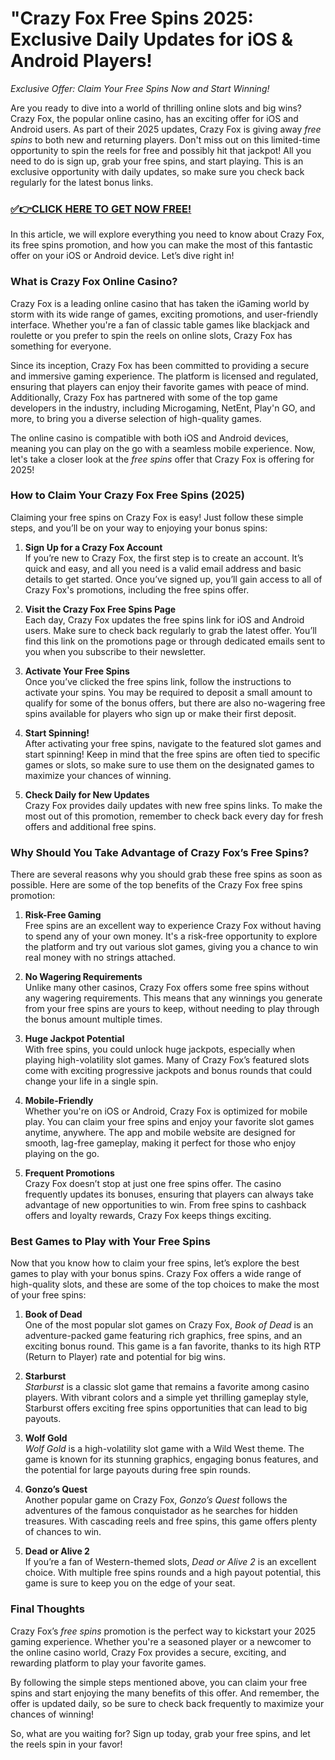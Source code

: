 # "Crazy Fox Free Spins 2025: Exclusive Daily Updates for iOS & Android Players!

*Exclusive Offer: Claim Your Free Spins Now and Start Winning!*

Are you ready to dive into a world of thrilling online slots and big wins? Crazy Fox, the popular online casino, has an exciting offer for iOS and Android users. As part of their 2025 updates, Crazy Fox is giving away *free spins* to both new and returning players. Don't miss out on this limited-time opportunity to spin the reels for free and possibly hit that jackpot! All you need to do is sign up, grab your free spins, and start playing. This is an exclusive opportunity with daily updates, so make sure you check back regularly for the latest bonus links.

### [✅👉CLICK HERE TO GET NOW FREE!](https://freeforyou.xyz/crazy/fox/spins/coins/)

In this article, we will explore everything you need to know about Crazy Fox, its free spins promotion, and how you can make the most of this fantastic offer on your iOS or Android device. Let’s dive right in!

### What is Crazy Fox Online Casino?

Crazy Fox is a leading online casino that has taken the iGaming world by storm with its wide range of games, exciting promotions, and user-friendly interface. Whether you're a fan of classic table games like blackjack and roulette or you prefer to spin the reels on online slots, Crazy Fox has something for everyone.

Since its inception, Crazy Fox has been committed to providing a secure and immersive gaming experience. The platform is licensed and regulated, ensuring that players can enjoy their favorite games with peace of mind. Additionally, Crazy Fox has partnered with some of the top game developers in the industry, including Microgaming, NetEnt, Play'n GO, and more, to bring you a diverse selection of high-quality games.

The online casino is compatible with both iOS and Android devices, meaning you can play on the go with a seamless mobile experience. Now, let's take a closer look at the *free spins* offer that Crazy Fox is offering for 2025!

### How to Claim Your Crazy Fox Free Spins (2025)

Claiming your free spins on Crazy Fox is easy! Just follow these simple steps, and you’ll be on your way to enjoying your bonus spins:

1. **Sign Up for a Crazy Fox Account**  
   If you’re new to Crazy Fox, the first step is to create an account. It’s quick and easy, and all you need is a valid email address and basic details to get started. Once you’ve signed up, you’ll gain access to all of Crazy Fox's promotions, including the free spins offer.

2. **Visit the Crazy Fox Free Spins Page**  
   Each day, Crazy Fox updates the free spins link for iOS and Android users. Make sure to check back regularly to grab the latest offer. You’ll find this link on the promotions page or through dedicated emails sent to you when you subscribe to their newsletter.

3. **Activate Your Free Spins**  
   Once you’ve clicked the free spins link, follow the instructions to activate your spins. You may be required to deposit a small amount to qualify for some of the bonus offers, but there are also no-wagering free spins available for players who sign up or make their first deposit.

4. **Start Spinning!**  
   After activating your free spins, navigate to the featured slot games and start spinning! Keep in mind that the free spins are often tied to specific games or slots, so make sure to use them on the designated games to maximize your chances of winning.

5. **Check Daily for New Updates**  
   Crazy Fox provides daily updates with new free spins links. To make the most out of this promotion, remember to check back every day for fresh offers and additional free spins.

### Why Should You Take Advantage of Crazy Fox’s Free Spins?

There are several reasons why you should grab these free spins as soon as possible. Here are some of the top benefits of the Crazy Fox free spins promotion:

1. **Risk-Free Gaming**  
   Free spins are an excellent way to experience Crazy Fox without having to spend any of your own money. It's a risk-free opportunity to explore the platform and try out various slot games, giving you a chance to win real money with no strings attached.

2. **No Wagering Requirements**  
   Unlike many other casinos, Crazy Fox offers some free spins without any wagering requirements. This means that any winnings you generate from your free spins are yours to keep, without needing to play through the bonus amount multiple times.

3. **Huge Jackpot Potential**  
   With free spins, you could unlock huge jackpots, especially when playing high-volatility slot games. Many of Crazy Fox’s featured slots come with exciting progressive jackpots and bonus rounds that could change your life in a single spin.

4. **Mobile-Friendly**  
   Whether you're on iOS or Android, Crazy Fox is optimized for mobile play. You can claim your free spins and enjoy your favorite slot games anytime, anywhere. The app and mobile website are designed for smooth, lag-free gameplay, making it perfect for those who enjoy playing on the go.

5. **Frequent Promotions**  
   Crazy Fox doesn’t stop at just one free spins offer. The casino frequently updates its bonuses, ensuring that players can always take advantage of new opportunities to win. From free spins to cashback offers and loyalty rewards, Crazy Fox keeps things exciting.

### Best Games to Play with Your Free Spins

Now that you know how to claim your free spins, let’s explore the best games to play with your bonus spins. Crazy Fox offers a wide range of high-quality slots, and these are some of the top choices to make the most of your free spins:

1. **Book of Dead**  
   One of the most popular slot games on Crazy Fox, *Book of Dead* is an adventure-packed game featuring rich graphics, free spins, and an exciting bonus round. This game is a fan favorite, thanks to its high RTP (Return to Player) rate and potential for big wins.

2. **Starburst**  
   *Starburst* is a classic slot game that remains a favorite among casino players. With vibrant colors and a simple yet thrilling gameplay style, Starburst offers exciting free spins opportunities that can lead to big payouts.

3. **Wolf Gold**  
   *Wolf Gold* is a high-volatility slot game with a Wild West theme. The game is known for its stunning graphics, engaging bonus features, and the potential for large payouts during free spin rounds.

4. **Gonzo’s Quest**  
   Another popular game on Crazy Fox, *Gonzo’s Quest* follows the adventures of the famous conquistador as he searches for hidden treasures. With cascading reels and free spins, this game offers plenty of chances to win.

5. **Dead or Alive 2**  
   If you’re a fan of Western-themed slots, *Dead or Alive 2* is an excellent choice. With multiple free spins rounds and a high payout potential, this game is sure to keep you on the edge of your seat.

### Final Thoughts

Crazy Fox’s *free spins* promotion is the perfect way to kickstart your 2025 gaming experience. Whether you're a seasoned player or a newcomer to the online casino world, Crazy Fox provides a secure, exciting, and rewarding platform to play your favorite games. 

By following the simple steps mentioned above, you can claim your free spins and start enjoying the many benefits of this offer. And remember, the offer is updated daily, so be sure to check back frequently to maximize your chances of winning!

So, what are you waiting for? Sign up today, grab your free spins, and let the reels spin in your favor!
